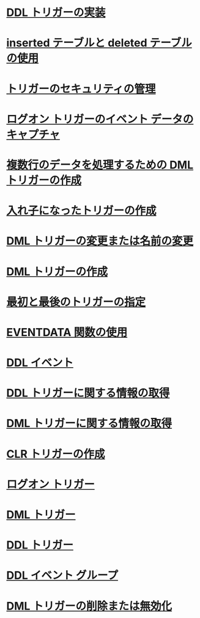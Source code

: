 # [DDL トリガーの実装](implement-ddl-triggers.md)
# [inserted テーブルと deleted テーブルの使用](use-the-inserted-and-deleted-tables.md)
# [トリガーのセキュリティの管理](manage-trigger-security.md)
# [ログオン トリガーのイベント データのキャプチャ](capture-logon-trigger-event-data.md)
# [複数行のデータを処理するための DML トリガーの作成](create-dml-triggers-to-handle-multiple-rows-of-data.md)
# [入れ子になったトリガーの作成](create-nested-triggers.md)
# [DML トリガーの変更または名前の変更](modify-or-rename-dml-triggers.md)
# [DML トリガーの作成](create-dml-triggers.md)
# [最初と最後のトリガーの指定](specify-first-and-last-triggers.md)
# [EVENTDATA 関数の使用](use-the-eventdata-function.md)
# [DDL イベント](ddl-events.md)
# [DDL トリガーに関する情報の取得](get-information-about-ddl-triggers.md)
# [DML トリガーに関する情報の取得](get-information-about-dml-triggers.md)
# [CLR トリガーの作成](create-clr-triggers.md)
# [ログオン トリガー](logon-triggers.md)
# [DML トリガー](dml-triggers.md)
# [DDL トリガー](ddl-triggers.md)
# [DDL イベント グループ](ddl-event-groups.md)
# [DML トリガーの削除または無効化](delete-or-disable-dml-triggers.md)
